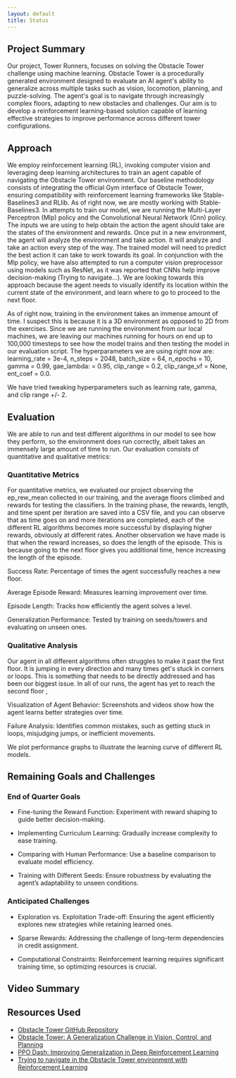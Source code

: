 ```yaml
---
layout: default
title: Status
---
```

## Project Summary
Our project, Tower Runners, focuses on solving the Obstacle Tower challenge using machine learning. Obstacle Tower is a procedurally generated environment designed to evaluate an AI agent's ability to generalize across multiple tasks such as vision, locomotion, planning, and puzzle-solving. The agent's goal is to navigate through increasingly complex floors, adapting to new obstacles and challenges. Our aim is to develop a reinforcement learning-based solution capable of learning effective strategies to improve performance across different tower configurations.

## Approach
We employ reinforcement learning (RL), invoking computer vision and leveraging deep learning architectures to train an agent capable of navigating the Obstacle Tower environment. Our baseline methodology consists of integrating the official Gym interface of Obstacle Tower, ensuring compatibility with reinforcement learning frameworks like Stable-Baselines3 and RLlib. As of right now, we are mostly working with Stable-Baselines3. In attempts to train our model, we are running the Multi-Layer Perceptron (Mlp) policy and the Convolutional Neural Network (Cnn) policy. The inputs we are using to help obtain the action the agent should take are the states of the environment and rewards. Once put in a new environment, the agent will analyze the environment and take action. It will analyze and take an action every step of the way. The trained model will need to predict the best action it can take to work towards its goal. In conjunction with the Mlp policy, we have also attempted to run a computer vision preprocessor using models such as ResNet, as it was reported that CNNs help improve decision-making (Trying to navigate...). We are looking towards this approach because the agent needs to visually identify its location within the current state of the environment, and learn where to go to proceed to the next floor.

As of right now, training in the environment takes an immense amount of time. I suspect this is because it is a 3D environment as opposed to 2D from the exercises. Since we are running the environment from our local machines, we are leaving our machines running for hours on end up to 100,000 timesteps to see how the model trains and then testing the model in our evaluation script. The hyperparameters we are using right now are:
        learning_rate = 3e-4,
        n_steps = 2048,
        batch_size = 64,
        n_epochs = 10,
        gamma = 0.99,
        gae_lambda: = 0.95,
        clip_range = 0.2,
        clip_range_vf = None,
        ent_coef = 0.0.

We have tried tweaking hyperparameters such as learning rate, gamma, and clip range +/- 2.

## Evaluation
We are able to run and test different algorithms in our model to see how they perform, so the environment does run correctly, albeit takes an immensely large amount of time to run. Our evaluation consists of quantitative and qualitative metrics:
### Quantitative Metrics
For quantitative metrics, we evaluated our project observing the ep_rew_mean collected in our training, and the average floors climbed and rewards for testing the classifiers. In the training phase, the rewards, length, and time spent per iteration are saved into a CSV file, and you can observe that as time goes on and more iterations are completed, each of the different RL algorithms becomes more successful by displaying higher rewards, obviously at different rates. Another observation we have made is that when the reward increases, so does the length of the episode. This is because going to the next floor gives you additional time, hence increasing the length of the episode.

Success Rate: Percentage of times the agent successfully reaches a new floor.

Average Episode Reward: Measures learning improvement over time.

Episode Length: Tracks how efficiently the agent solves a level.

Generalization Performance: Tested by training on seeds/towers and evaluating on unseen ones.

### Qualitative Analysis
Our agent in all different algorithms often struggles to make it past the first floor. It is jumping in every direction and many times get's stuck in corners or loops. This is something that needs to be directly addressed and has been our biggest issue. In all of our runs, the agent has yet to reach the second floor , 

Visualization of Agent Behavior: Screenshots and videos show how the agent learns better strategies over time.

Failure Analysis: Identifies common mistakes, such as getting stuck in loops, misjudging jumps, or inefficient movements.

We plot performance graphs to illustrate the learning curve of different RL models.

## Remaining Goals and Challenges
### End of Quarter Goals
- Fine-tuning the Reward Function: Experiment with reward shaping to guide better decision-making.

- Implementing Curriculum Learning: Gradually increase complexity to ease training.

- Comparing with Human Performance: Use a baseline comparison to evaluate model efficiency.

- Training with Different Seeds: Ensure robustness by evaluating the agent’s adaptability to unseen conditions.

### Anticipated Challenges

- Exploration vs. Exploitation Trade-off: Ensuring the agent efficiently explores new strategies while retaining learned ones.

- Sparse Rewards: Addressing the challenge of long-term dependencies in credit assignment.

- Computational Constraints: Reinforcement learning requires significant training time, so optimizing resources is crucial.

## Video Summary

## Resources Used
- [Obstacle Tower GitHub Repository](https://github.com/Unity-Technologies/obstacle-tower-env)
- [Obstacle Tower: A Generalization Challenge in Vision, Control, and Planning](https://arxiv.org/abs/1902.01378)
- [PPO Dash: Improving Generalization in Deep Reinforcement Learning](https://arxiv.org/abs/1907.06704)
- [Trying to navigate in the Obstacle Tower environment with Reinforcement Learning](https://smartcat.io/tech-blog/data-science/trying-to-navigate-in-the-obstacle-tower-environment-with-reinforcement-learning/)
